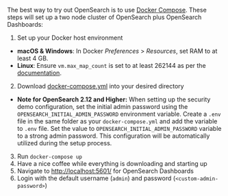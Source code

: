 The best way to try out OpenSearch is to use [Docker Compose](https://docs.docker.com/compose/install/). These steps will set up a two node cluster of OpenSearch plus OpenSearch Dashboards:

1. Set up your Docker host environment 
  - **macOS & Windows**: In Docker _Preferences_ > _Resources_, set RAM to at least 4 GB.
  - **Linux**: Ensure `vm.max_map_count` is set to at least 262144 as per the [documentation](/docs/opensearch/install/important-settings/).
2. Download [docker-compose.yml](/samples/docker-compose.yml) into your desired directory
  - **Note for OpenSearch 2.12 and Higher:**
    When setting up the security demo configuration, set the initial admin password using the `OPENSEARCH_INITIAL_ADMIN_PASSWORD` environment variable. Create a `.env` file in the same folder as your `docker-compose.yml` and add the variable to `.env` file. Set the value to `OPENSEARCH_INITIAL_ADMIN_PASSWORD` variable to a strong admin password.  This configuration will be automatically utilized during the setup process.
3. Run `docker-compose up`
4. Have a nice coffee while everything is downloading and starting up
5. Navigate to [http://localhost:5601/](http://localhost:5601) for OpenSearch Dashboards
6. Login with the default username (`admin`) and password (`<custom-admin-password>`)
